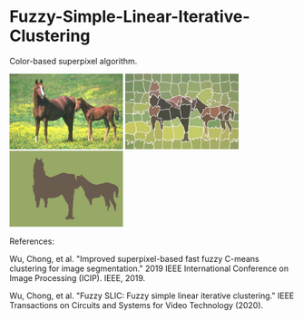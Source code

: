 # Fuzzy-Simple-Linear-Iterative-Clustering
Color-based superpixel algorithm.
<p float="left">
  <img src="/horses.jpg" width="200" />
  <img src="/fslic.jpg" width="200" /> 
  <img src="/output.jpg" width="200" />
</p>

References:

Wu, Chong, et al. "Improved superpixel-based fast fuzzy C-means clustering for image segmentation." 2019 IEEE International Conference on Image Processing (ICIP). IEEE, 2019.

Wu, Chong, et al. "Fuzzy SLIC: Fuzzy simple linear iterative clustering." IEEE Transactions on Circuits and Systems for Video Technology (2020).
